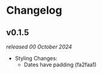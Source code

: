 # Changelog

## v0.1.5

_released 00 October 2024_

- Styling Changes:
  - Dates have padding (fa2faa1)
